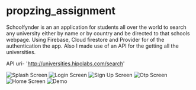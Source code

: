 # propzing_assignment

Schoolfynder is an an application for students all over the world to search any university either by name or by country and be directed to that schools webpage. Using Firebase, Cloud firestore and Provider for of the authentication the app. Also I made use of an API for the getting all the universities.

API uri- 'http://universities.hipolabs.com/search'

![Splash Screen](https://user-images.githubusercontent.com/94070310/195217430-4a7579c1-ccf1-4675-a18e-a2ae58d946d7.jpg)
![Login Screen](https://user-images.githubusercontent.com/94070310/195217477-46d22816-d53e-4b5b-9eb4-cbd504c6d730.jpg)
![Sign Up Screen](https://user-images.githubusercontent.com/94070310/195217495-7d251620-8e6c-4bfa-8530-96ff6b81873a.jpg)
![Otp Screen](https://user-images.githubusercontent.com/94070310/195217518-d82f4a13-feee-4fc8-a15b-8b9c55dbbf53.jpg)
![Home Screen](https://user-images.githubusercontent.com/94070310/195217530-49ada452-961e-4707-9af5-1ee2e0dec5ee.jpg)
![Demo](https://user-images.githubusercontent.com/94070310/195218263-c8f82210-2e4e-4e19-bc8e-c6c021b99cd9.gif)
